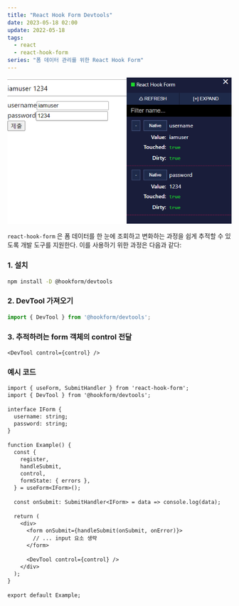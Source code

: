```yaml
---
title: "React Hook Form Devtools"
date: 2023-05-18 02:00
update: 2022-05-18
tags:
  - react
  - react-hook-form
series: "폼 데이터 관리를 위한 React Hook Form"
---
```


![Devtools](./devtool.png)

`react-hook-form` 은 폼 데이터를 한 눈에 조회하고 변화하는 과정을 쉽게 추적할 수 있도록 개발 도구를 지원한다. 이를 사용하기 위한 과정은 다음과 같다:

### 1. 설치
```sh
npm install -D @hookform/devtools
```

### 2. DevTool 가져오기
```ts
import { DevTool } from '@hookform/devtools';
```

### 3. 추적하려는 form 객체의 control 전달
```tsx
<DevTool control={control} />
```

### 예시 코드
```tsx
import { useForm, SubmitHandler } from 'react-hook-form';
import { DevTool } from '@hookform/devtools';

interface IForm {
  username: string;
  password: string;
}

function Example() {
  const {
    register,
    handleSubmit,
    control,
    formState: { errors },
  } = useForm<IForm>();

  const onSubmit: SubmitHandler<IForm> = data => console.log(data);

  return (
    <div>
      <form onSubmit={handleSubmit(onSubmit, onError)}>
        // ... input 요소 생략
      </form>

      <DevTool control={control} />
    </div>
  );
}

export default Example;
```